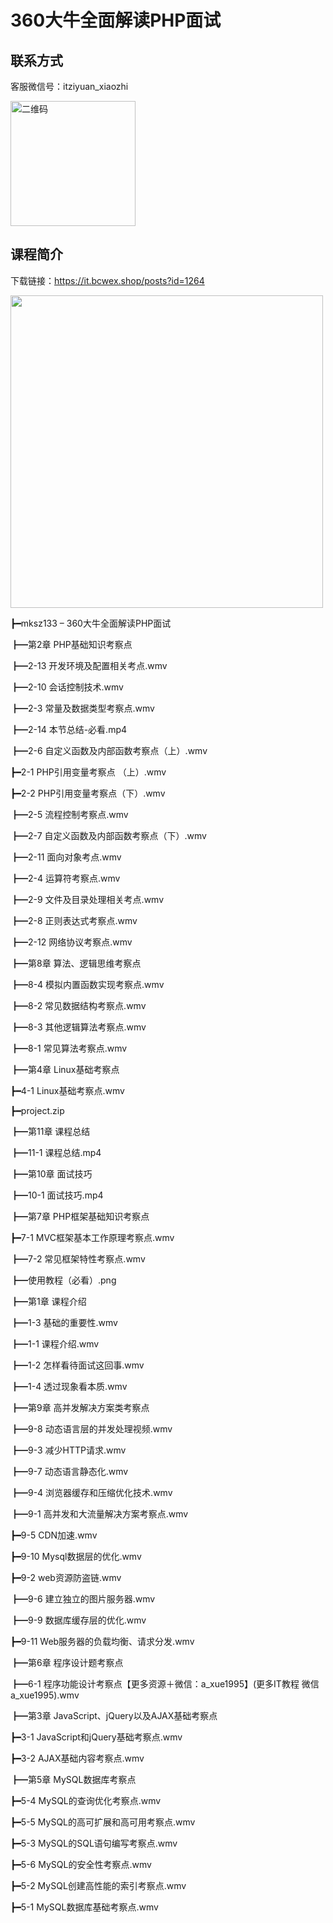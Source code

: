 # 360大牛全面解读PHP面试

## 联系方式

客服微信号：itziyuan_xiaozhi

<img src="https://ziyuanyun.oss-cn-guangzhou.aliyuncs.com/common/20240614073449/666b82192834a.jpg" width="200" height="200" alt="二维码">

## 课程简介

下载链接：https://it.bcwex.shop/posts?id=1264

<img src="https://ziyuanyun.oss-cn-guangzhou.aliyuncs.com/yun/20240515153650/66446612d7941.jpg" width="500" alt="">

  ┣━mksz133 &#8211; 360大牛全面解读PHP面试

 ┣━第2章 PHP基础知识考察点

 ┣━2-13 开发环境及配置相关考点.wmv

 ┣━2-10 会话控制技术.wmv

 ┣━2-3 常量及数据类型考察点.wmv

 ┣━2-14 本节总结-必看.mp4

 ┣━2-6 自定义函数及内部函数考察点（上）.wmv

 ┣━2-1 PHP引用变量考察点 （上）.wmv

 ┣━2-2 PHP引用变量考察点（下）.wmv

 ┣━2-5 流程控制考察点.wmv

 ┣━2-7 自定义函数及内部函数考察点（下）.wmv

 ┣━2-11 面向对象考点.wmv

 ┣━2-4 运算符考察点.wmv

 ┣━2-9 文件及目录处理相关考点.wmv

 ┣━2-8 正则表达式考察点.wmv

 ┣━2-12 网络协议考察点.wmv

 ┣━第8章 算法、逻辑思维考察点

 ┣━8-4 模拟内置函数实现考察点.wmv

 ┣━8-2 常见数据结构考察点.wmv

 ┣━8-3 其他逻辑算法考察点.wmv

 ┣━8-1 常见算法考察点.wmv

 ┣━第4章 Linux基础考察点

 ┣━4-1 Linux基础考察点.wmv

 ┣━project.zip

 ┣━第11章 课程总结

 ┣━11-1 课程总结.mp4

 ┣━第10章 面试技巧

 ┣━10-1 面试技巧.mp4

 ┣━第7章 PHP框架基础知识考察点

 ┣━7-1 MVC框架基本工作原理考察点.wmv

 ┣━7-2 常见框架特性考察点.wmv

 ┣━使用教程（必看）.png

 ┣━第1章 课程介绍

 ┣━1-3 基础的重要性.wmv

 ┣━1-1 课程介绍.wmv

 ┣━1-2 怎样看待面试这回事.wmv

 ┣━1-4 透过现象看本质.wmv

 ┣━第9章 高并发解决方案类考察点

 ┣━9-8 动态语言层的并发处理视频.wmv

 ┣━9-3 减少HTTP请求.wmv

 ┣━9-7 动态语言静态化.wmv

 ┣━9-4 浏览器缓存和压缩优化技术.wmv

 ┣━9-1 高并发和大流量解决方案考察点.wmv

 ┣━9-5 CDN加速.wmv

 ┣━9-10 Mysql数据层的优化.wmv

 ┣━9-2 web资源防盗链.wmv

 ┣━9-6 建立独立的图片服务器.wmv

 ┣━9-9 数据库缓存层的优化.wmv

 ┣━9-11 Web服务器的负载均衡、请求分发.wmv

 ┣━第6章 程序设计题考察点

 ┣━6-1 程序功能设计考察点【更多资源＋微信：a_xue1995】(更多IT教程 微信a_xue1995).wmv

 ┣━第3章 JavaScript、jQuery以及AJAX基础考察点

 ┣━3-1 JavaScript和jQuery基础考察点.wmv

 ┣━3-2 AJAX基础内容考察点.wmv

 ┣━第5章 MySQL数据库考察点

 ┣━5-4 MySQL的查询优化考察点.wmv

 ┣━5-5 MySQL的高可扩展和高可用考察点.wmv

 ┣━5-3 MySQL的SQL语句编写考察点.wmv

 ┣━5-6 MySQL的安全性考察点.wmv

 ┣━5-2 MySQL创建高性能的索引考察点.wmv

 ┣━5-1 MySQL数据库基础考察点.wmv

  